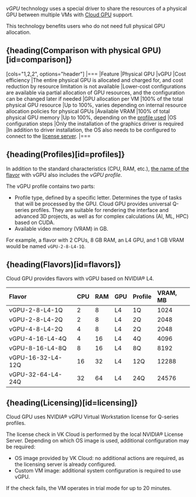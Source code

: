 *vGPU* technology uses a special driver to share the resources of a physical GPU between multiple VMs with [Cloud GPU](/en/computing/gpu/concepts/about) support.

This technology benefits users who do not need full physical GPU allocation.

## {heading(Comparison with physical GPU)[id=comparison]}

[cols="1,2,2", options="header"]
|===
|Feature
|Physical GPU
|vGPU
|Cost efficiency
|The entire physical GPU is allocated and charged for, and cost reduction by resource limitation is not available
|Lower-cost configurations are available via partial allocation of GPU resources, and the configuration can be changed later if needed
|GPU allocation per VM
|100% of the total physical GPU resource
|Up to 100%, varies depending on internal resource allocation policies for physical GPUs
|Available VRAM
|100% of total physical GPU memory
|Up to 100%, depending on the [profile used](#profiles)
|OS configuration steps
|Only the installation of the graphics driver is required
|In addition to driver installation, the OS also needs to be configured to connect to the [license server](#licensing).
|===

## {heading(Profiles)[id=profiles]}

In addition to the standard characteristics (CPU, RAM, etc.), [the name of the flavor](/en/computing/iaas/concepts/about#name_of_vm_configuration_templates_cef204b0) with vGPU also includes the *vGPU profile*.

The vGPU profile contains two parts:

* Profile type, defined by a specific letter. Determines the type of tasks that will be processed by the GPU. Cloud GPU provides universal Q-series profiles. They are suitable for rendering the interface and advanced 3D projects, as well as for complex calculations (AI, ML, HPC) based on CUDA.
* Available video memory (VRAM) in GB.

For example, a flavor with 2 CPUs, 8 GB RAM, an L4 GPU, and 1 GB VRAM would be named `vGPU-2-8-L4-1Q`.

## {heading(Flavors)[id=flavors]}

Cloud GPU provides flavors with vGPU based on NVIDIA® L4.

| Flavor | CPU | RAM | GPU | Profile | VRAM, MB |
| :--- | :--- | :--- | :--- | :--- | :--- |
| vGPU-2-8-L4-1Q | 2   | 8   | L4  | 1Q  | 1024 |
| vGPU-2-8-L4-2Q | 2   | 8   | L4  | 2Q  | 2048 |
| vGPU-4-8-L4-2Q | 4   | 8   | L4  | 2Q  | 2048 |
| vGPU-4-16-L4-4Q | 4   | 16  | L4  | 4Q  | 4096 |
| vGPU-8-16-L4-8Q | 8   | 16  | L4  | 8Q  | 8192 |
| vGPU-16-32-L4-12Q | 16  | 32  | L4  | 12Q | 12288 |
| vGPU-32-64-L4-24Q | 32  | 64  | L4  | 24Q | 24576 |

## {heading(Licensing)[id=licensing]}

Cloud GPU uses NVIDIA® vGPU Virtual Workstation license for Q-series profiles.

The license check in VK Cloud is performed by the local NVIDIA® License Server. Depending on which OS image is used, additional configuration may be required:

- OS image provided by VK Cloud: no additional actions are required, as the licensing server is already configured.
- Custom VM image: additional system configuration is required to use vGPU.

If the check fails, the VM operates in trial mode for up to 20 minutes.